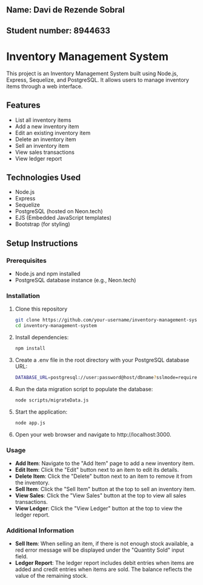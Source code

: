 ## Name: Davi de Rezende Sobral
## Student number: 8944633

# Inventory Management System

This project is an Inventory Management System built using Node.js, Express, Sequelize, and PostgreSQL. It allows users to manage inventory items through a web interface.

## Features

- List all inventory items
- Add a new inventory item
- Edit an existing inventory item
- Delete an inventory item
- Sell an inventory item
- View sales transactions
- View ledger report

## Technologies Used

- Node.js
- Express
- Sequelize
- PostgreSQL (hosted on Neon.tech)
- EJS (Embedded JavaScript templates)
- Bootstrap (for styling)

## Setup Instructions

### Prerequisites

- Node.js and npm installed
- PostgreSQL database instance (e.g., Neon.tech)

### Installation

1. Clone this repository
   ```sh
   git clone https://github.com/your-username/inventory-management-system.git
   cd inventory-management-system
   ```

2. Install dependencies:
   ```sh
   npm install
   ```

3. Create a .env file in the root directory with your PostgreSQL database URL:
   ```sh
   DATABASE_URL=postgresql://user:password@host/dbname?sslmode=require
   ```

4. Run the data migration script to populate the database:
   ```sh
   node scripts/migrateData.js
   ```

5. Start the application:
   ```sh
   node app.js
   ```

6. Open your web browser and navigate to http://localhost:3000.

### Usage

- **Add Item**: Navigate to the "Add Item" page to add a new inventory item.
- **Edit Item**: Click the "Edit" button next to an item to edit its details.
- **Delete Item**: Click the "Delete" button next to an item to remove it from the inventory.
- **Sell Item**: Click the "Sell Item" button at the top to sell an inventory item.
- **View Sales**: Click the "View Sales" button at the top to view all sales transactions.
- **View Ledger**: Click the "View Ledger" button at the top to view the ledger report.

### Additional Information

- **Sell Item**: When selling an item, if there is not enough stock available, a red error message will be displayed under the "Quantity Sold" input field.
- **Ledger Report**: The ledger report includes debit entries when items are added and credit entries when items are sold. The balance reflects the value of the remaining stock.

